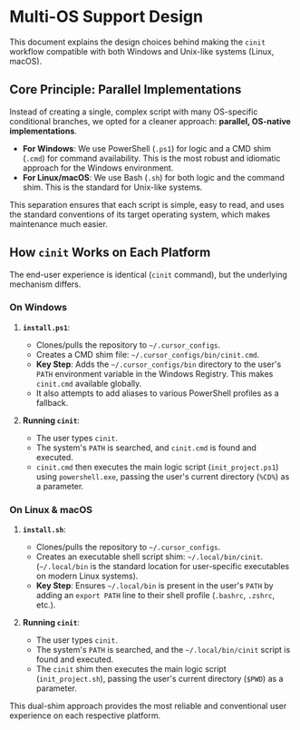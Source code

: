 # Multi-OS Support Design

This document explains the design choices behind making the `cinit` workflow compatible with both Windows and Unix-like systems (Linux, macOS).

## Core Principle: Parallel Implementations

Instead of creating a single, complex script with many OS-specific conditional branches, we opted for a cleaner approach: **parallel, OS-native implementations**.

-   **For Windows**: We use PowerShell (`.ps1`) for logic and a CMD shim (`.cmd`) for command availability. This is the most robust and idiomatic approach for the Windows environment.
-   **For Linux/macOS**: We use Bash (`.sh`) for both logic and the command shim. This is the standard for Unix-like systems.

This separation ensures that each script is simple, easy to read, and uses the standard conventions of its target operating system, which makes maintenance much easier.

## How `cinit` Works on Each Platform

The end-user experience is identical (`cinit` command), but the underlying mechanism differs.

### On Windows

1.  **`install.ps1`**:
    -   Clones/pulls the repository to `~/.cursor_configs`.
    -   Creates a CMD shim file: `~/.cursor_configs/bin/cinit.cmd`.
    -   **Key Step**: Adds the `~/.cursor_configs/bin` directory to the user's `PATH` environment variable in the Windows Registry. This makes `cinit.cmd` available globally.
    -   It also attempts to add aliases to various PowerShell profiles as a fallback.

2.  **Running `cinit`**:
    -   The user types `cinit`.
    -   The system's `PATH` is searched, and `cinit.cmd` is found and executed.
    -   `cinit.cmd` then executes the main logic script (`init_project.ps1`) using `powershell.exe`, passing the user's current directory (`%CD%`) as a parameter.

### On Linux & macOS

1.  **`install.sh`**:
    -   Clones/pulls the repository to `~/.cursor_configs`.
    -   Creates an executable shell script shim: `~/.local/bin/cinit`. (`~/.local/bin` is the standard location for user-specific executables on modern Linux systems).
    -   **Key Step**: Ensures `~/.local/bin` is present in the user's `PATH` by adding an `export PATH` line to their shell profile (`.bashrc`, `.zshrc`, etc.).

2.  **Running `cinit`**:
    -   The user types `cinit`.
    -   The system's `PATH` is searched, and the `~/.local/bin/cinit` script is found and executed.
    -   The `cinit` shim then executes the main logic script (`init_project.sh`), passing the user's current directory (`$PWD`) as a parameter.

This dual-shim approach provides the most reliable and conventional user experience on each respective platform.
